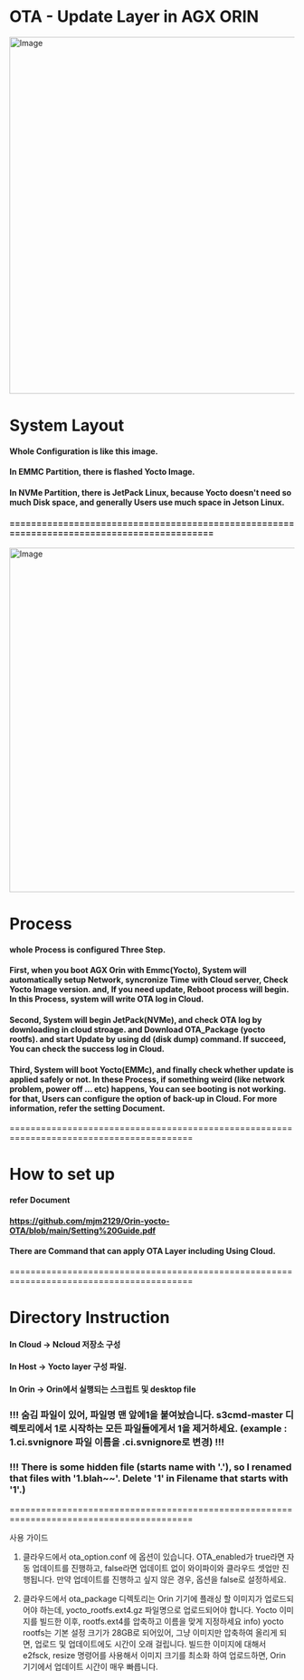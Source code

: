 # OTA - Update Layer in AGX ORIN

<img width="959" height="630" alt="Image" src="https://github.com/user-attachments/assets/6926f6a6-a2fb-4af8-9b65-e3faeb294970" />

# System Layout
#### Whole Configuration is like this image.
#### In EMMC Partition, there is flashed Yocto Image.
#### In NVMe Partition, there is JetPack Linux, because Yocto doesn't need so much Disk space, and generally Users use much space in Jetson Linux.
#### ===========================================================================================


<img width="1226" height="608" alt="Image" src="https://github.com/user-attachments/assets/7c41e7b8-cea1-4f62-bab8-397ca084214d" />

# Process
#### whole Process is configured Three Step.
#### First, when you boot AGX Orin with Emmc(Yocto), System will automatically setup Network, syncronize Time with Cloud server, Check Yocto Image version. and, If you need update, Reboot process will begin. In this Process, system will write OTA log in Cloud.

#### Second, System will begin JetPack(NVMe), and check OTA log by downloading in cloud stroage. and Download OTA_Package (yocto rootfs). and start Update by using dd (disk dump) command. If succeed, You can check the success log in Cloud.

#### Third, System will boot Yocto(EMMc), and finally check whether update is applied safely or not. In these Process, if something weird (like network problem, power off ... etc) happens, You can see booting is not working. for that, Users can configure the option of back-up in Cloud. For more information, refer the setting Document.

=========================================================================================




# How to set up 

#### refer Document 
#### https://github.com/mjm2129/Orin-yocto-OTA/blob/main/Setting%20Guide.pdf
#### There are Command that can apply OTA Layer including Using Cloud.
=========================================================================================

# Directory Instruction 

#### In Cloud -> Ncloud 저장소 구성 
#### In Host -> Yocto layer 구성 파일. 
#### In Orin -> Orin에서 실행되는 스크립트 및 desktop file
### !!! 숨김 파일이 있어, 파일명 맨 앞에1을 붙여놨습니다. s3cmd-master 디렉토리에서 1로 시작하는 모든 파일들에게서 1을 제거하세요. (example : 1.ci.svnignore 파일 이름을 .ci.svnignore로 변경) !!!
### !!! There is some hidden file (starts name with '.'), so I renamed that files with '1.blah~~'. Delete '1' in Filename that starts with '1'.)
=========================================================================================

사용 가이드


1. 클라우드에서 ota_option.conf 에 옵션이 있습니다. OTA_enabled가 true라면 자동 업데이트를 진행하고, false라면 업데이트 없이 와이파이와 클라우드 셋업만 진행됩니다.
   만약 업데이트를 진행하고 싶지 않은 경우, 옵션을 false로 설정하세요.

2. 클라우드에서 ota_package 디렉토리는 Orin 기기에 플래싱 할 이미지가 업로드되어야 하는데, yocto_rootfs.ext4.gz 파일명으로 업로드되어야 합니다. Yocto 이미지를 빌드한 이후, rootfs.ext4를 압축하고 이름을 맞게 지정하세요
   info) yocto rootfs는 기본 설정 크기가 28GB로 되어있어, 그냥 이미지만 압축하여 올리게 되면, 업로드 및 업데이트에도 시간이 오래 걸립니다.
         빌드한 이미지에 대해서 e2fsck, resize 명령어를 사용해서 이미지 크기를 최소화 하여 업로드하면, Orin 기기에서 업데이트 시간이 매우 빠릅니다.
